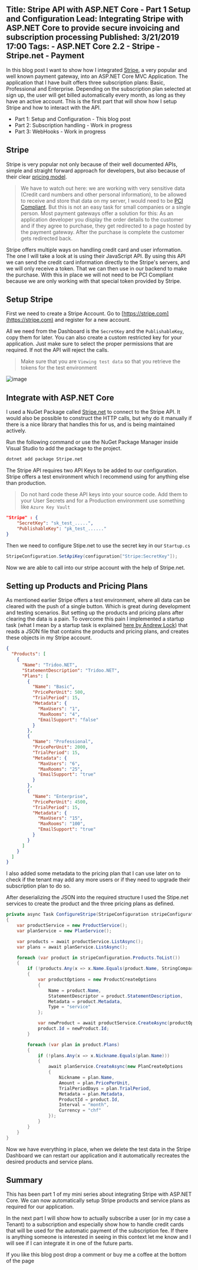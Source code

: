 Title: Stripe API with ASP.NET Core - Part 1 Setup and Configuration
Lead: Integrating Stripe with ASP.NET Core to provide secure invoicing and subscription processing
Published: 3/21/2019 17:00
Tags:
    - ASP.NET Core 2.2
    - Stripe
    - Stripe.net
    - Payment
---

In this blog post I want to show how I integrated [Stripe](https://stripe.com), a very popular and well known payment gateway, into an ASP.NET Core MVC Application. The application that I have built offers three subscription plans: Basic, Professional and Enterprise. Depending on the subscription plan selected at sign up, the user will get billed automatically every month, as long as they have an active account. This is the first part that will show how I setup Stripe and how to interact with the API.

- Part 1: Setup and Configuration - This blog post
- Part 2: Subscription handling - Work in progress
- Part 3: WebHooks - Work in progress

## Stripe

Stripe is very popular not only because of their well documented APIs, simple and straight forward approach for developers, but also because of their clear [pricing model](https://stripe.com/de/pricing).

> We have to watch out here: we are working with very sensitive data (Credit card numbers and other personal information), to be allowed to receive and store that data on my server, I would need to be [PCI Compliant](https://en.wikipedia.org/wiki/Payment_Card_Industry_Data_Security_Standard). But this is not an easy task for small companies or a single person. Most payment gateways offer a solution for this: As an application developer you display the order details to the customer and if they agree to purchase, they get redirected to a page hosted by the payment gateway. After the purchase is complete the customer gets redirected back.

Stripe offers multiple ways on handling credit card and user information. The one I will take a look at is using their JavaScript API. By using this API we can send the credit card information directly to the Stripe's servers, and we will only receive a token. That we can then use in our backend to make the purchase. With this in place we will not need to be PCI Compliant because we are only working with that special token provided by Stripe.

## Setup Stripe

First we need to create a Stripe Account. Go to [https://stripe.com](https://stripe.com) and register for a new account.

All we need from the Dashboard is the `SecretKey` and the `PublishableKey`, copy them for later. You can also create a custom restricted key for your application. Just make sure to select the proper permissions that are required. If not the API will reject the calls.

> Make sure that you are `Viewing test data` so that you retrieve the tokens for the test environment

![image](/posts/images/StripeApiKeys.png)

## Integrate with ASP.NET Core

I used a NuGet Package called [Stripe.net](https://www.nuget.org/packages/Stripe.net/) to connect to the Stripe API. It would also be possible to construct the HTTP calls, but why do it manually if there is a nice library that handles this for us, and is being maintained actively.

Run the following command or use the NuGet Package Manager inside Visual Studio to add the package to the project.

```cmd
dotnet add package Stripe.net
```

The Stripe API requires two API Keys to be added to our configuration. Stripe offers a test environment which I recommend using for anything else than production.

> Do not hard code these API keys into your source code. Add them to your User Secrets and for a Production environment use something like `Azure Key Vault`

```json
"Stripe" : {
    "SecretKey": "sk_test_.....",
    "PublishableKey": "pk_test_......"
}
```

Then we need to configure Stipe.net to use the secret key in our `Startup.cs`

```csharp
StripeConfiguration.SetApiKey(configuration["Stripe:SecretKey"]);
```

Now we are able to call into our stripe account with the help of Stripe.net.

## Setting up Products and Pricing Plans

As mentioned earlier Stripe offers a test environment, where all data can be cleared with the push of a single button. Which is great during development and testing scenarios. But setting up the products and pricing plans after clearing the data is a pain. To overcome this pain I implemented a startup task (what I mean by a startup task is explained [here by Andrew Lock](https://andrewlock.net/running-async-tasks-on-app-startup-in-asp-net-core-part-2/)) that reads a JSON file that contains the products and pricing plans, and creates these objects in my Stripe account.

```json
{
  "Products": [
    {
      "Name": "Tridoo.NET",
      "StatementDescription": "Tridoo.NET",
      "Plans": [
        {
          "Name": "Basic",
          "PricePerUnit": 500,
          "TrialPeriod": 15,
          "Metadata": {
            "MaxUsers": "1",
            "MaxRooms": "4",
            "EmailSupport": "false"
          }
        },
        {
          "Name": "Professional",
          "PricePerUnit": 2000,
          "TrialPeriod": 15,
          "Metadata": {
            "MaxUsers": "6",
            "MaxRooms": "25",
            "EmailSupport": "true"
          }
        },
        {
          "Name": "Enterprise",
          "PricePerUnit": 4500,
          "TrialPeriod": 15,
          "Metadata": {
            "MaxUsers": "15",
            "MaxRooms": "100",
            "EmailSupport": "true"
          }
        }
      ]
    }
  ]
}
```

I also added some metadata to the pricing plan that I can use later on to check if the tenant may add any more users or if they need to upgrade their subscription plan to do so.

After deserializing the JSON into the required structure I used the Stipe.net services to create the product and the three pricing plans as defined.

```csharp
private async Task ConfigureStripe(StripeConfiguration stripeConfiguration)
{
    var productService = new ProductService();
    var planService = new PlanService();

    var products = await productService.ListAsync();
    var plans = await planService.ListAsync();

    foreach (var product in stripeConfiguration.Products.ToList())
    {
        if (!products.Any(x => x.Name.Equals(product.Name, StringComparison.InvariantCultureIgnoreCase)))
        {
            var productOptions = new ProductCreateOptions
            {
                Name = product.Name,
                StatementDescriptor = product.StatementDescription,
                Metadata = product.Metadata,
                Type = "service"
            };

            var newProduct = await productService.CreateAsync(productOptions);
            product.Id = newProduct.Id;
        }

        foreach (var plan in product.Plans)
        {
            if (!plans.Any(x => x.Nickname.Equals(plan.Name)))
            {
                await planService.CreateAsync(new PlanCreateOptions
                {
                    Nickname = plan.Name,
                    Amount = plan.PricePerUnit,
                    TrialPeriodDays = plan.TrialPeriod,
                    Metadata = plan.Metadata,
                    ProductId = product.Id,
                    Interval = "month",
                    Currency = "chf"
                });
            }
        }
    }
}
```

Now we have everything in place, when we delete the test data in the Stripe Dashboard we can restart our application and it automatically recreates the desired products and service plans.

## Summary

This has been part 1 of my mini series about integrating Stripe with ASP.NET Core. We can now automatically setup Stripe products and service plans as required for our application.

In the next part I will show how to actually subscribe a user (or in my case a Tenant) to a subscription and especially show how to handle credit cards that will be used for the automatic payment of the subscription fee. If there is anything someone is interested in seeing in this context let me know and I will see if I can integrate it in one of the future parts.

If you like this blog post drop a comment or buy me a coffee at the bottom of the page <i class="fa fa-coffee"></i>